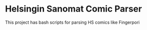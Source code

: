 Helsingin Sanomat Comic Parser
=========
This project has bash scripts for parsing HS comics like Fingerpori
